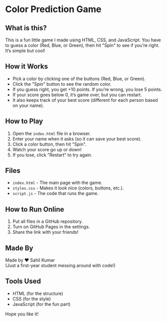 # Color Prediction Game

## What is this?
This is a fun little game I made using HTML, CSS, and JavaScript. You have to guess a color (Red, Blue, or Green), then hit "Spin" to see if you’re right. It’s simple but cool!

## How it Works
- Pick a color by clicking one of the buttons (Red, Blue, or Green).
- Click the "Spin" button to see the random color.
- If you guess right, you get +10 points. If you’re wrong, you lose 5 points.
- If your score goes below 0, it’s game over, but you can restart.
- It also keeps track of your best score (different for each person based on your name).

## How to Play
1. Open the `index.html` file in a browser.
2. Enter your name when it asks (so it can save your best score).
3. Click a color button, then hit "Spin".
4. Watch your score go up or down!
5. If you lose, click "Restart" to try again.

## Files
- `index.html` - The main page with the game.
- `styles.css` - Makes it look nice (colors, buttons, etc.).
- `script.js` - The code that runs the game.

## How to Run Online
1. Put all files in a GitHub repository.
2. Turn on GitHub Pages in the settings.
3. Share the link with your friends!

## Made By
Made by ❤️ Sahil Kumar  
(Just a first-year student messing around with code!)

## Tools Used
- HTML (for the structure)
- CSS (for the style)
- JavaScript (for the fun part)

Hope you like it!
